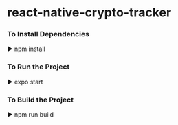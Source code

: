 # react-native-crypto-tracker

<h3>To Install Dependencies</h3> 
▶️ npm install
<h3>To Run the Project</h3> 
▶️ expo start
<h3>To Build the Project</h3> 
▶️ npm run build
